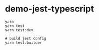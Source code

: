 # demo-jest-typescript

```
yarn
yarn test
yarn test:dev

# build jest config
yarn test:builder
```
